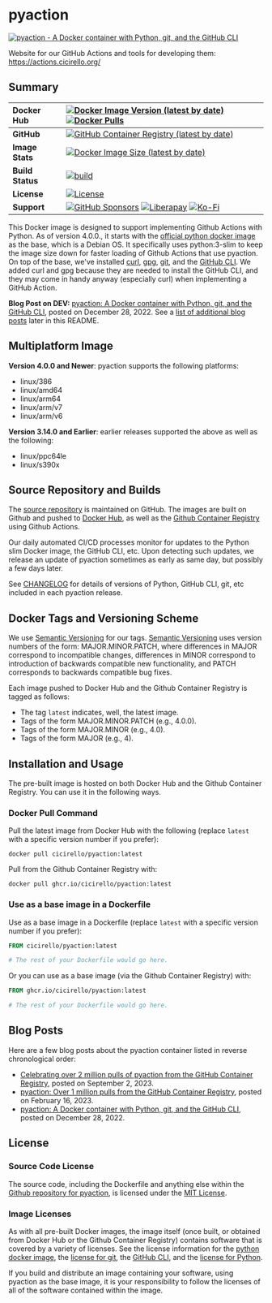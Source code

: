 # pyaction

[![pyaction - A Docker container with Python, git, and the GitHub CLI](https://actions.cicirello.org/images/pyaction640.png)](#pyaction)

Website for our GitHub Actions and tools for developing them: https://actions.cicirello.org/

## Summary

| __Docker Hub__ | [![Docker Image Version (latest by date)](https://img.shields.io/docker/v/cicirello/pyaction?label=Docker%20Hub&logo=docker)](https://hub.docker.com/r/cicirello/pyaction) [![Docker Pulls](https://img.shields.io/docker/pulls/cicirello/pyaction?logo=docker)](https://hub.docker.com/r/cicirello/pyaction) |
| :--- | :--- |
| __GitHub__ | [![GitHub Container Registry (latest by date)](https://ghcr-badge.egpl.dev/cicirello/pyaction/latest_tag?label=ghcr.io&color=%23007ec6)](https://github.com/cicirello/pyaction/releases) |
| __Image Stats__ | [![Docker Image Size (latest by date)](https://img.shields.io/docker/image-size/cicirello/pyaction?logo=docker)](https://hub.docker.com/r/cicirello/pyaction) |
| __Build Status__ | [![build](https://github.com/cicirello/pyaction/workflows/build/badge.svg)](https://github.com/cicirello/pyaction/actions/workflows/docker-image.yml) |
| __License__ | [![License](https://img.shields.io/github/license/cicirello/pyaction)](LICENSE) |
| __Support__ | [![GitHub Sponsors](https://img.shields.io/badge/sponsor-30363D?logo=GitHub-Sponsors&logoColor=#EA4AAA)](https://github.com/sponsors/cicirello) [![Liberapay](https://img.shields.io/badge/Liberapay-F6C915?logo=liberapay&logoColor=black)](https://liberapay.com/cicirello) [![Ko-Fi](https://img.shields.io/badge/Ko--fi-F16061?logo=ko-fi&logoColor=white)](https://ko-fi.com/cicirello) |

This Docker image is designed to support implementing Github Actions 
with Python. As of version 4.0.0., it starts with 
the [official python docker image](https://hub.docker.com/_/python) as the base,
which is a Debian OS. It specifically uses python:3-slim to keep the image size 
down for faster loading of Github Actions that use pyaction. On top of the 
base, we've installed [curl](https://curl.se/), 
[gpg](https://gnupg.org/), [git](https://git-scm.com/), and the 
[GitHub CLI](https://cli.github.com/). We added curl and gpg because they
are needed to install the GitHub CLI, and they may come in handy anyway 
(especially curl) when implementing a GitHub Action.

__Blog Post on DEV:__ [pyaction: A Docker container with Python, git, and the GitHub CLI](https://dev.to/cicirello/pyaction-a-docker-container-with-python-git-and-the-github-cli-930), posted on December 28, 2022. See a [list of additional blog posts](#blog-posts) later in this README.

## Multiplatform Image

__Version 4.0.0 and Newer__: pyaction supports the following 
platforms:
* linux/386
* linux/amd64
* linux/arm64
* linux/arm/v7
* linux/arm/v6

__Version 3.14.0 and Earlier__: earlier releases supported the
above as well as the following:
* linux/ppc64le
* linux/s390x 

## Source Repository and Builds

The [source repository](https://github.com/cicirello/pyaction) is 
maintained on GitHub. The images are built on Github and pushed 
to [Docker Hub](https://hub.docker.com/r/cicirello/pyaction), as 
well as the 
[Github Container Registry](https://github.com/cicirello?ecosystem=container&tab=packages) 
using Github Actions.

Our daily automated CI/CD processes monitor for updates to the Python slim Docker image, the GitHub 
CLI, etc. Upon detecting such updates, we release an update of pyaction sometimes as 
early as same day, but possibly a few days later.

See [CHANGELOG](https://github.com/cicirello/pyaction/blob/master/CHANGELOG.md) for details of
versions of Python, GitHub CLI, git, etc included in each pyaction release.


## Docker Tags and Versioning Scheme

We use [Semantic Versioning](https://semver.org/) for our tags.
[Semantic Versioning](https://semver.org/) uses version numbers 
of the form: MAJOR.MINOR.PATCH, where differences in 
MAJOR correspond to incompatible changes, differences in MINOR 
correspond to introduction of backwards compatible new functionality, 
and PATCH corresponds to backwards compatible bug fixes.

Each image pushed to Docker Hub and the Github Container Registry is tagged as follows:
* The tag `latest` indicates, well, the latest image.
* Tags of the form MAJOR.MINOR.PATCH (e.g., 4.0.0).
* Tags of the form MAJOR.MINOR (e.g., 4.0).
* Tags of the form MAJOR (e.g., 4).

## Installation and Usage

The pre-built image is hosted on both Docker Hub and the Github 
Container Registry. You can use it in the following ways.

### Docker Pull Command

Pull the latest image from Docker Hub with the following (replace `latest` with 
a specific version number if you prefer):

```Shell
docker pull cicirello/pyaction:latest
```

Pull from the Github Container Registry with:

```Shell
docker pull ghcr.io/cicirello/pyaction:latest
```


### Use as a base image in a Dockerfile

Use as a base image in a Dockerfile (replace `latest` with 
a specific version number if you prefer):

```Dockerfile
FROM cicirello/pyaction:latest

# The rest of your Dockerfile would go here.
```

Or you can use as a base image (via the Github Container Registry) with:

```Dockerfile
FROM ghcr.io/cicirello/pyaction:latest

# The rest of your Dockerfile would go here.
```

## Blog Posts

Here are a few blog posts about the pyaction container listed in reverse chronological order:
* [Celebrating over 2 million pulls of pyaction from the GitHub Container Registry](https://dev.to/cicirello/celebrating-over-2-million-pulls-of-pyaction-from-the-github-container-registry-20hb), posted on September 2, 2023.
* [pyaction: Over 1 million pulls from the GitHub Container Registry](https://dev.to/cicirello/pyaction-over-1-million-pulls-from-the-github-container-registry-29ag), posted on February 16, 2023.
* [pyaction: A Docker container with Python, git, and the GitHub CLI](https://dev.to/cicirello/pyaction-a-docker-container-with-python-git-and-the-github-cli-930), posted on December 28, 2022.

## License

### Source Code License
The source code, including the Dockerfile and anything
else within the [Github repository for pyaction](https://github.com/cicirello/pyaction), 
is licensed under the
[MIT License](https://github.com/cicirello/pyaction/blob/master/LICENSE).

### Image Licenses
As with all pre-built Docker images, the image itself (once built, or obtained from
Docker Hub or the Github Container Registry) contains software that is covered by a
variety of licenses. See the license information for the 
[python docker image](https://hub.docker.com/_/python),
the [license for git](https://git-scm.com/), 
the [GitHub CLI](https://github.com/cli/cli/blob/trunk/LICENSE),
and the [license for Python](https://docs.python.org/3/license.html).  

If you build and distribute an image containing your software, 
using pyaction as the base image, it
is your responsibility to follow the licenses of all of the
software contained within the image.  
